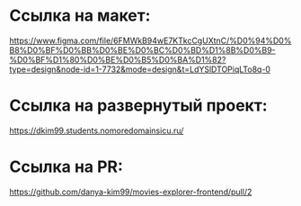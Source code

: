 # Ссылка на макет:
https://www.figma.com/file/6FMWkB94wE7KTkcCgUXtnC/%D0%94%D0%B8%D0%BF%D0%BB%D0%BE%D0%BC%D0%BD%D1%8B%D0%B9-%D0%BF%D1%80%D0%BE%D0%B5%D0%BA%D1%82?type=design&node-id=1-7732&mode=design&t=LdYSlDTOPiqLTo8q-0

# Ссылка на развернутый проект:
https://dkim99.students.nomoredomainsicu.ru/

# Ссылка на PR:
https://github.com/danya-kim99/movies-explorer-frontend/pull/2
